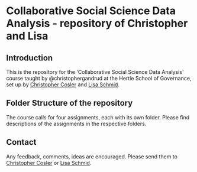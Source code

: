 # Collaborative Social Science Data Analysis - repository of Christopher and Lisa

## Introduction 
This is the repository for the 'Collaborative Social Science Data Analysis' course taught by @christophergandrud at the Hertie School of Governance, set up by <a href="mailto:c.cosler@mpp.hertie-school.org">Christopher Cosler</a> and <a href="mailto:lisa.schmid@mpp.hertie-school.org">Lisa Schmid</a>.

## Folder Structure of the repository
The course calls for four assignments, each with its own folder. Please find descriptions of the assignments in the respective folders.

## Contact
Any feedback, comments, ideas are encouraged. Please send them to <a href="mailto:c.cosler@mpp.hertie-school.org">Christopher Cosler</a> or <a href="mailto:lisa.schmid@mpp.hertie-school.org">Lisa Schmid</a>.
